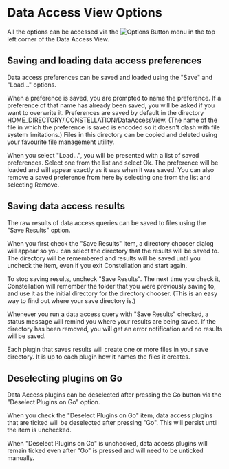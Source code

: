 # Data Access View Options

All the options can be accessed via the ![Options
Button](../constellation/CoreDataAccessView/src/au/gov/asd/tac/constellation/views/dataaccess/docs/resources/DataAccessOptions.png)
menu in the top left corner of the Data Access View.

## Saving and loading data access preferences

Data access preferences can be saved and loaded using the "Save" and
"Load..." options.

When a preference is saved, you are prompted to name the preference. If
a preference of that name has already been saved, you will be asked if
you want to overwrite it. Preferences are saved by default in the
directory HOME_DIRECTORY/.CONSTELLATION/DataAccessView. (The name of the
file in which the preference is saved is encoded so it doesn't clash
with file system limitations.) Files in this directory can be copied and
deleted using your favourite file management utility.

When you select "Load...", you will be presented with a list of saved
preferences. Select one from the list and select Ok. The preference will
be loaded and will appear exactly as it was when it was saved. You can
also remove a saved preference from here by selecting one from the list
and selecting Remove.

## Saving data access results

The raw results of data access queries can be saved to files using the
"Save Results" option.

When you first check the "Save Results" item, a directory chooser dialog
will appear so you can select the directory that the results will be
saved to. The directory will be remembered and results will be saved
until you uncheck the item, even if you exit Constellation and start
again.

To stop saving results, uncheck "Save Results". The next time you check
it, Constellation will remember the folder that you were previously
saving to, and use it as the initial directory for the directory
chooser. (This is an easy way to find out where your save directory is.)

Whenever you run a data access query with "Save Results" checked, a
status message will remind you where your results are being saved. If
the directory has been removed, you will get an error notification and
no results will be saved.

Each plugin that saves results will create one or more files in your
save directory. It is up to each plugin how it names the files it
creates.

## Deselecting plugins on Go

Data Access plugins can be deselected after pressing the Go button via
the "Deselect Plugins on Go" option.

When you check the "Deselect Plugins on Go" item, data access plugins
that are ticked will be deselected after pressing "Go". This will
persist until the item is unchecked.

When "Deselect Plugins on Go" is unchecked, data access plugins will
remain ticked even after "Go" is pressed and will need to be unticked
manually.

